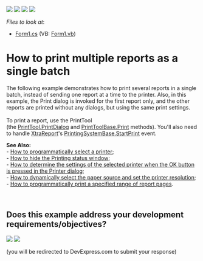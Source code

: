 <!-- default badges list -->
![](https://img.shields.io/endpoint?url=https://codecentral.devexpress.com/api/v1/VersionRange/128602470/10.2.5%2B)
[![](https://img.shields.io/badge/Open_in_DevExpress_Support_Center-FF7200?style=flat-square&logo=DevExpress&logoColor=white)](https://supportcenter.devexpress.com/ticket/details/E1765)
[![](https://img.shields.io/badge/📖_How_to_use_DevExpress_Examples-e9f6fc?style=flat-square)](https://docs.devexpress.com/GeneralInformation/403183)
[![](https://img.shields.io/badge/💬_Leave_Feedback-feecdd?style=flat-square)](#does-this-example-address-your-development-requirementsobjectives)
<!-- default badges end -->
<!-- default file list -->
*Files to look at*:

* [Form1.cs](./CS/BatchPrinting/Form1.cs) (VB: [Form1.vb](./VB/BatchPrinting/Form1.vb))
<!-- default file list end -->
# How to print multiple reports as a single batch


<p>The following example demonstrates how to print several reports in a single batch, instead of sending one report at a time to the printer. Also, in this example, the Print dialog is invoked for the first report only, and the other reports are printed without any dialogs, but using the same print settings. <br><br>To print a report, use the PrintTool (the <a href="https://documentation.devexpress.com/#WindowsForms/DevExpressXtraPrintingPrintTool_PrintDialogtopic(YORSxg)">PrintTool.PrintDialog</a> and <a href="https://documentation.devexpress.com/#CoreLibraries/DevExpressXtraPrintingPrintToolBase_Printtopic">PrintToolBase.Print</a> methods). You'll also need to handle <a href="https://documentation.devexpress.com/#XtraReports/clsDevExpressXtraReportsUIXtraReporttopic">XtraReport</a>'s <a href="https://documentation.devexpress.com/#CoreLibraries/DevExpressXtraPrintingPrintingSystemBase_StartPrinttopic">PrintingSystemBase.StartPrint</a> event.</p>
<p><strong>See Also:</strong><br> - <a href="https://www.devexpress.com/Support/Center/p/E1766">How to programmatically select a printer</a>;<br> - <a href="https://www.devexpress.com/Support/Center/p/A1912">How to hide the Printing status window</a>;<br> - <a href="https://www.devexpress.com/Support/Center/p/E1767">How to determine the settings of the selected printer when the OK button is pressed in the Printer dialog</a>;<br> - <a href="https://www.devexpress.com/Support/Center/p/E332">How to dynamically select the paper source and set the printer resolution</a>;<br> - <a href="https://www.devexpress.com/Support/Center/p/E1768">How to programmatically print a specified range of report pages</a>.</p>

<br/>


<!-- feedback -->
## Does this example address your development requirements/objectives?

[<img src="https://www.devexpress.com/support/examples/i/yes-button.svg"/>](https://www.devexpress.com/support/examples/survey.xml?utm_source=github&utm_campaign=reporting-winforms-print-reports-in-batch&~~~was_helpful=yes) [<img src="https://www.devexpress.com/support/examples/i/no-button.svg"/>](https://www.devexpress.com/support/examples/survey.xml?utm_source=github&utm_campaign=reporting-winforms-print-reports-in-batch&~~~was_helpful=no)

(you will be redirected to DevExpress.com to submit your response)
<!-- feedback end -->

